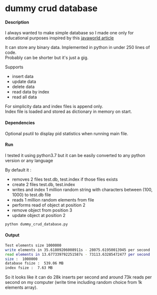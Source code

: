 dummy crud database
===


#### Description
I always wanted to make simple database so I made one only for educational purposes inspired by this [javaworld article](http://javaworld.com/article/2076333/java-web-development/use-a-randomaccessfile-to-build-a-low-level-database.html)  

It can store any binary data. 
Implemented in python in under 250 lines of code.  
Probably can be shorter but it's just a gig.

Supports
- insert data  
- update data  
- delete data
- read data by index
- read all data

For simplicity data and index files is append only.  
Index file is loaded and stored as dictionary in memory on start.

#### Dependencies
Optional psutil to display pid statistics when running main file.

#### Run

I tested it using python3.7 but it can be easily converted to any python version or any language  

By default it :
- removes 2 files test.db, test.index if those files exists
- create 2 files test.db, test.index  
- writes and index 1 million random string with characters between (100, 1000) to test.db file
- reads 1 million random elements from file
- performs read of object at position 2
- remove object from position 3
- update object at position 2

```python
python dummy_crud_database.py 
```

#### Output
```bash
Test elements size 1000000
write elements in 35.61809206008911s - 28075.61950013945 per second
read elements in 13.677339792251587s - 73113.63285472477 per second
size :  1000000
database fsize :  539.06 MB
index fsize :  7.63 MB
```


So it looks like it can do 28k inserts per second and around 73k reads per second on my computer (write time including random choice from 1k elements array).
